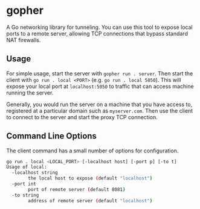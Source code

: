 # gopher

A Go networking library for tunneling. You can use this tool to expose local ports to a remote server, allowing TCP connections that bypass standard NAT firewalls.

## Usage

For simple usage, start the server with `gopher run . server`. Then start the client with `go run . local <PORT>` (e.g. `go run . local 5050`). This will expose your local port at `localhost:5050` to traffic that can access machine running the server.

Generally, you would run the server on a machine that you have access to, registered at a particular domain such as `myserver.com`. Then use the client to connect to the server and start the proxy TCP connection.

## Command Line Options

The client command has a small number of options for configuration.

```bash
go run . local <LOCAL_PORT> [-localhost host] [-port p] [-to t]
Usage of local:
  -localhost string
        the local host to expose (default "localhost")
  -port int
        port of remote server (default 8081)
  -to string
        address of remote server (default "localhost")
```
